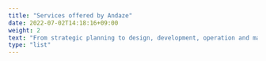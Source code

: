 ```yaml
---
title: "Services offered by Andaze"
date: 2022-07-02T14:18:16+09:00
weight: 2
text: "From strategic planning to design, development, operation and maintenance, we have a team of professionals who know your business and technology inside and out. We continue to create and refine services that maximize our clients' business value."
type: "list"
---
```

